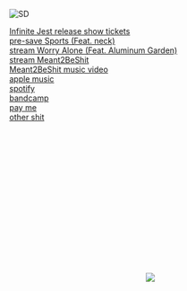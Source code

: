 ![SD](https://github.com/stevedave4lyfe/stevedave4lyfe.github.io/assets/146142867/ab4616f5-7fb5-4749-9146-d9e734529073)

[Infinite Jest release show tickets](https://www.eventbrite.ca/e/infinite-jest-album-release-tickets-903638977507?aff=oddtdtcreator)\
[pre-save Sports (Feat. neck)](https://distrokid.com/hyperfollow/stevedave1/sports)\
[stream Worry Alone (Feat. Aluminum Garden)](https://distrokid.com/hyperfollow/stevedave1/worry-alone)\
[stream Meant2BeShit](https://songwhip.com/stevedave/meant2beshit)\
[Meant2BeShit music video](https://www.youtube.com/watch?v=ickZGRUmUqk)\
[apple music](https://music.apple.com/ca/artist/stevedave/1449380033)\
[spotify](https://open.spotify.com/artist/1nqSO9rSzslDUzkdmts45p)\
[bandcamp](https://stevedave.bandcamp.com/)\
[pay me](https://PayPal.Me/stevedave4lyfe)\
[other shit](https://msha.ke/stevedave)
&nbsp;  
&nbsp;  
&nbsp;  
&nbsp;  
&nbsp;  
&nbsp;  
&nbsp;  
&nbsp;  
&nbsp;  
&nbsp;  
&nbsp;  
&nbsp;  
&nbsp;  
&nbsp;  
&nbsp;  
&nbsp;  
<p></p>
<p align="center">
  <img src="https://github.com/stevedave4lyfe/stevedave4lyfe.github.io/assets/146142867/e19a1890-275f-45db-a3ec-c43c323f88e1"/>
</p>

